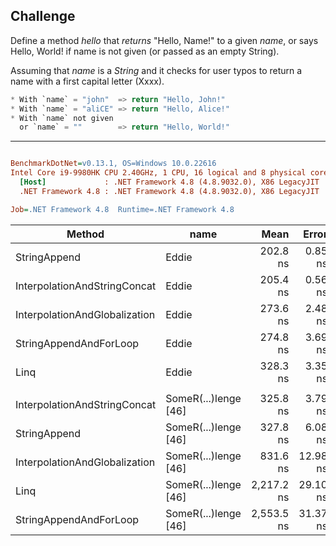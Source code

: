 ## Challenge

Define a method *hello* that *returns* "Hello, Name!" to a given *name*, or says Hello, World! if name is not given (or passed as an empty String).

Assuming that *name* is a *String* and it checks for user typos to return a name with a first capital letter (Xxxx).

```c#
* With `name` = "john"  => return "Hello, John!"
* With `name` = "aliCE" => return "Hello, Alice!"
* With `name` not given 
  or `name` = ""        => return "Hello, World!"
```

---

``` ini

BenchmarkDotNet=v0.13.1, OS=Windows 10.0.22616
Intel Core i9-9980HK CPU 2.40GHz, 1 CPU, 16 logical and 8 physical cores
  [Host]             : .NET Framework 4.8 (4.8.9032.0), X86 LegacyJIT
  .NET Framework 4.8 : .NET Framework 4.8 (4.8.9032.0), X86 LegacyJIT

Job=.NET Framework 4.8  Runtime=.NET Framework 4.8  

```
|                        Method |                 name |       Mean |    Error |   StdDev | Ratio | RatioSD |  Gen 0 | Allocated |
|------------------------------ |--------------------- |-----------:|---------:|---------:|------:|--------:|-------:|----------:|
|                  StringAppend |                Eddie |   202.8 ns |  0.85 ns |  0.71 ns |  0.99 |    0.00 | 0.0229 |     120 B |
|  InterpolationAndStringConcat |                Eddie |   205.4 ns |  0.56 ns |  0.52 ns |  1.00 |    0.00 | 0.0229 |     120 B |
| InterpolationAndGlobalization |                Eddie |   273.6 ns |  2.48 ns |  2.32 ns |  1.33 |    0.01 | 0.0348 |     184 B |
|        StringAppendAndForLoop |                Eddie |   274.8 ns |  3.69 ns |  3.45 ns |  1.34 |    0.02 | 0.0372 |     196 B |
|                          Linq |                Eddie |   328.3 ns |  3.35 ns |  3.13 ns |  1.60 |    0.02 | 0.0510 |     268 B |
|                               |                      |            |          |          |       |         |        |           |
|  InterpolationAndStringConcat | SomeR(...)lenge [46] |   325.8 ns |  3.79 ns |  3.55 ns |  1.00 |    0.00 | 0.0691 |     365 B |
|                  StringAppend | SomeR(...)lenge [46] |   327.8 ns |  6.08 ns |  5.69 ns |  1.01 |    0.02 | 0.0691 |     365 B |
| InterpolationAndGlobalization | SomeR(...)lenge [46] |   831.6 ns | 12.98 ns | 12.14 ns |  2.55 |    0.05 | 0.1183 |     621 B |
|                          Linq | SomeR(...)lenge [46] | 2,217.2 ns | 29.10 ns | 27.22 ns |  6.81 |    0.10 | 0.3014 |   1,586 B |
|        StringAppendAndForLoop | SomeR(...)lenge [46] | 2,553.5 ns | 31.37 ns | 29.34 ns |  7.84 |    0.10 | 0.6866 |   3,605 B |
